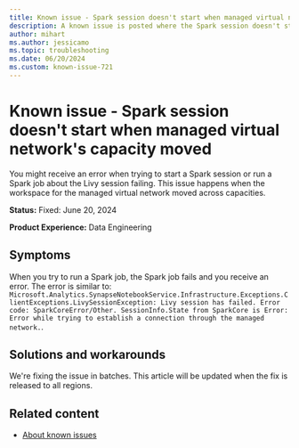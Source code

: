 ```yaml
---
title: Known issue - Spark session doesn't start when managed virtual network's capacity moved
description: A known issue is posted where the Spark session doesn't start when managed virtual network's capacity moved.
author: mihart
ms.author: jessicamo
ms.topic: troubleshooting  
ms.date: 06/20/2024
ms.custom: known-issue-721
---
```


# Known issue - Spark session doesn't start when managed virtual network's capacity moved

You might receive an error when trying to start a Spark session or run a Spark job about the Livy session failing. This issue happens when the workspace for the managed virtual network moved across capacities.

**Status:** Fixed: June 20, 2024

**Product Experience:** Data Engineering

## Symptoms

When you try to run a Spark job, the Spark job fails and you receive an error. The error is similar to: `Microsoft.Analytics.SynapseNotebookService.Infrastructure.Exceptions.ClientExceptions.LivySessionException: Livy session has failed. Error code: SparkCoreError/Other. SessionInfo.State from SparkCore is Error: Error while trying to establish a connection through the managed network.`.

## Solutions and workarounds

We're fixing the issue in batches. This article will be updated when the fix is released to all regions.

## Related content

- [About known issues](https://support.fabric.microsoft.com/known-issues)

